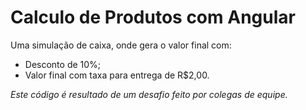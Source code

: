 # Calculo de Produtos com Angular

Uma simulação de caixa,  onde gera o valor final com:
* Desconto de 10%;
* Valor final com taxa para entrega de R$2,00.

*Este código é resultado de um desafio feito por colegas de equipe.*